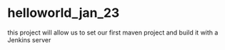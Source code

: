 # helloworld_jan_23
this project will allow us to set our first maven project and build it with a Jenkins server
